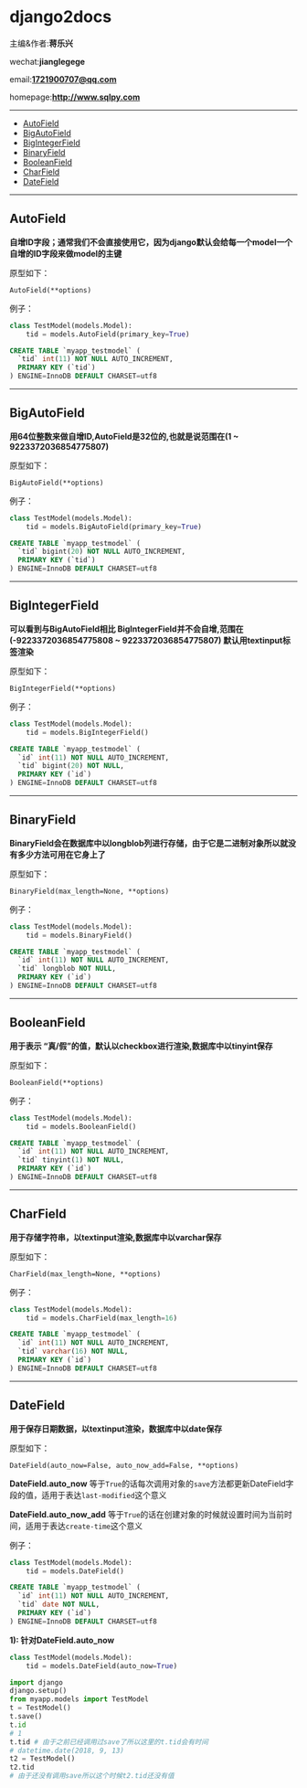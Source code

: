 # django2docs

主编&作者:**蒋乐兴**

wechat:**jianglegege**

email:**1721900707@qq.com**

homepage:**http://www.sqlpy.com**

---
 - [AutoField](#AutoField)
 - [BigAutoField](#BigAutoField)
 - [BigIntegerField](#BigIntegerField)
 - [BinaryField](#BinaryField)
 - [BooleanField](#BooleanField)
 - [CharField](#CharField)
 - [DateField](#DateField)

---

## AutoField
   **自增ID字段；通常我们不会直接使用它，因为django默认会给每一个model一个自增的ID字段来做model的主键**

   原型如下：
   ```
   AutoField(**options)
   ```
   例子：
   ```python
   class TestModel(models.Model):
       tid = models.AutoField(primary_key=True)
   ```
   ```sql
   CREATE TABLE `myapp_testmodel` (
     `tid` int(11) NOT NULL AUTO_INCREMENT,
     PRIMARY KEY (`tid`)
   ) ENGINE=InnoDB DEFAULT CHARSET=utf8
   ```
   ---

## BigAutoField
   **用64位整数来做自增ID,AutoField是32位的,也就是说范围在(1 ~ 9223372036854775807)**

   原型如下：
   ```
   BigAutoField(**options)
   ```
   例子：
   ```python
   class TestModel(models.Model):
       tid = models.BigAutoField(primary_key=True)
   ```
   ```sql
   CREATE TABLE `myapp_testmodel` (
     `tid` bigint(20) NOT NULL AUTO_INCREMENT,
     PRIMARY KEY (`tid`)
   ) ENGINE=InnoDB DEFAULT CHARSET=utf8
   ```
   ---

## BigIntegerField 
   **可以看到与BigAutoField相比 BigIntegerField并不会自增,范围在(-9223372036854775808 ~ 9223372036854775807) 默认用textinput标签渲染**

   原型如下：
   ```
   BigIntegerField(**options)
   ```
   例子：
   ```python
   class TestModel(models.Model):
       tid = models.BigIntegerField()
   ```
   ```sql
   CREATE TABLE `myapp_testmodel` (
     `id` int(11) NOT NULL AUTO_INCREMENT,
     `tid` bigint(20) NOT NULL,
     PRIMARY KEY (`id`)
   ) ENGINE=InnoDB DEFAULT CHARSET=utf8
   ```

   ---

## BinaryField
   **BinaryField会在数据库中以longblob列进行存储，由于它是二进制对象所以就没有多少方法可用在它身上了**

   原型如下：
   ```
   BinaryField(max_length=None, **options)
   ```
   例子：
   ```python
   class TestModel(models.Model):
       tid = models.BinaryField()
   ```
   ```sql
   CREATE TABLE `myapp_testmodel` (
     `id` int(11) NOT NULL AUTO_INCREMENT,
     `tid` longblob NOT NULL,
     PRIMARY KEY (`id`)
   ) ENGINE=InnoDB DEFAULT CHARSET=utf8
   ```

   ---


## BooleanField
   **用于表示 “真/假”的值，默认以checkbox进行渲染,数据库中以tinyint保存**

   原型如下：
   ```
   BooleanField(**options)
   ```
   例子：
   ```python
   class TestModel(models.Model):
       tid = models.BooleanField()
   ```
   ```sql
   CREATE TABLE `myapp_testmodel` (
     `id` int(11) NOT NULL AUTO_INCREMENT,
     `tid` tinyint(1) NOT NULL,
     PRIMARY KEY (`id`)
   ) ENGINE=InnoDB DEFAULT CHARSET=utf8
   ```

   ---

## CharField
   **用于存储字符串，以textinput渲染,数据库中以varchar保存**

   原型如下：
   ```
   CharField(max_length=None, **options)
   ```
   例子：
   ```python
   class TestModel(models.Model):
       tid = models.CharField(max_length=16)
   ```
   ```sql
   CREATE TABLE `myapp_testmodel` (
     `id` int(11) NOT NULL AUTO_INCREMENT,
     `tid` varchar(16) NOT NULL,
     PRIMARY KEY (`id`)
   ) ENGINE=InnoDB DEFAULT CHARSET=utf8
   ```

   ---

## DateField
   **用于保存日期数据，以textinput渲染，数据库中以date保存**

   原型如下：
   ```
   DateField(auto_now=False, auto_now_add=False, **options)
   ```
   **DateField.auto_now** 等于`True`的话每次调用对象的`save`方法都更新DateField字段的值，适用于表达`last-modified`这个意义

   **DateField.auto_now_add** 等于`True`的话在创建对象的时候就设置时间为当前时间，适用于表达`create-time`这个意义

   例子：
   ```python
   class TestModel(models.Model):
       tid = models.DateField()
   ```
   ```sql
   CREATE TABLE `myapp_testmodel` (
     `id` int(11) NOT NULL AUTO_INCREMENT,
     `tid` date NOT NULL,
     PRIMARY KEY (`id`)
   ) ENGINE=InnoDB DEFAULT CHARSET=utf8
   ```

   **1): 针对DateField.auto_now**
   ```python
   class TestModel(models.Model):
       tid = models.DateField(auto_now=True)
   ``` 
   ```python
   import django
   django.setup()
   from myapp.models import TestModel
   t = TestModel()
   t.save()
   t.id
   # 1
   t.tid # 由于之前已经调用过save了所以这里的t.tid会有时间
   # datetime.date(2018, 9, 13)
   t2 = TestModel()
   t2.tid
   # 由于还没有调用save所以这个时候t2.tid还没有值
   ```